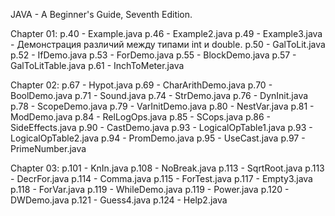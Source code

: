 JAVA - A Beginner's Guide, Seventh Edition.

Chapter 01:
p.40 - Example.java
p.46 - Example2.java
p.49 - Example3.java - Демонстрация различий между типами int и double.
p.50 - GalToLit.java
p.52 - IfDemo.java
p.53 - ForDemo.java
p.55 - BlockDemo.java
p.57 - GalToLitTable.java
p.61 - InchToMeter.java

Chapter 02:
p.67 - Hypot.java
p.69 - CharArithDemo.java
p.70 - BoolDemo.java
p.71 - Sound.java
p.74 - StrDemo.java
p.76 - DynInit.java
p.78 - ScopeDemo.java
p.79 - VarInitDemo.java
p.80 - NestVar.java
p.81 - ModDemo.java
p.84 - RelLogOps.java
p.85 - SCops.java
p.86 - SideEffects.java
p.90 - CastDemo.java
p.93 - LogicalOpTable1.java
p.93 - LogicalOpTable2.java
p.94 - PromDemo.java
p.95 - UseCast.java
p.97 - PrimeNumber.java

Chapter 03:
p.101 - KnIn.java
p.108 - NoBreak.java
p.113 - SqrtRoot.java
p.113 - DecrFor.java
p.114 - Comma.java
p.115 - ForTest.java
p.117 - Empty3.java
p.118 - ForVar.java
p.119 - WhileDemo.java
p.119 - Power.java
p.120 - DWDemo.java
p.121 - Guess4.java
p.124 - Help2.java